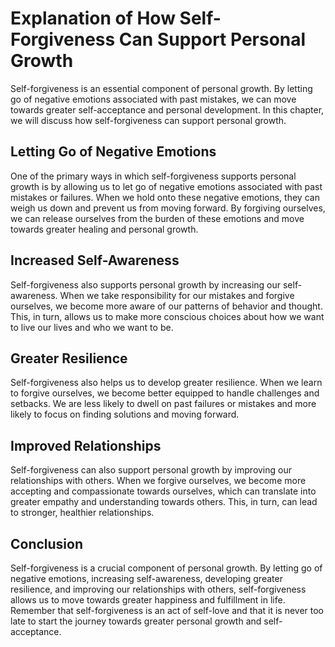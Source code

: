 # Explanation of How Self-Forgiveness Can Support Personal Growth

Self-forgiveness is an essential component of personal growth. By letting go of negative emotions associated with past mistakes, we can move towards greater self-acceptance and personal development. In this chapter, we will discuss how self-forgiveness can support personal growth.

Letting Go of Negative Emotions
-------------------------------

One of the primary ways in which self-forgiveness supports personal growth is by allowing us to let go of negative emotions associated with past mistakes or failures. When we hold onto these negative emotions, they can weigh us down and prevent us from moving forward. By forgiving ourselves, we can release ourselves from the burden of these emotions and move towards greater healing and personal growth.

Increased Self-Awareness
------------------------

Self-forgiveness also supports personal growth by increasing our self-awareness. When we take responsibility for our mistakes and forgive ourselves, we become more aware of our patterns of behavior and thought. This, in turn, allows us to make more conscious choices about how we want to live our lives and who we want to be.

Greater Resilience
------------------

Self-forgiveness also helps us to develop greater resilience. When we learn to forgive ourselves, we become better equipped to handle challenges and setbacks. We are less likely to dwell on past failures or mistakes and more likely to focus on finding solutions and moving forward.

Improved Relationships
----------------------

Self-forgiveness can also support personal growth by improving our relationships with others. When we forgive ourselves, we become more accepting and compassionate towards ourselves, which can translate into greater empathy and understanding towards others. This, in turn, can lead to stronger, healthier relationships.

Conclusion
----------

Self-forgiveness is a crucial component of personal growth. By letting go of negative emotions, increasing self-awareness, developing greater resilience, and improving our relationships with others, self-forgiveness allows us to move towards greater happiness and fulfillment in life. Remember that self-forgiveness is an act of self-love and that it is never too late to start the journey towards greater personal growth and self-acceptance.
